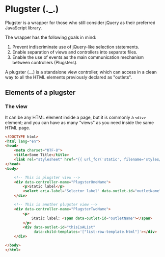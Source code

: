 # Plugster (._.)

Plugster is a wrapper for those who still consider jQuery as their preferred JavaScript library.

The wrapper has the following goals in mind:

1. Prevent indiscriminate use of jQuery-like selection statements.
2. Enable separation of views and controllers into separate files.
3. Enable the use of events as the main communication mechanism between controllers (Plugsters).

A plugster (._.) is a standalone view controller, which can access in a clean way to all the HTML elements previously declared as "outlets".

## Elements of a plugster

### The view

It can be any HTML element inside a page, but it is commonly a `<div>` element; and you can have as many "views" as you need inside the same HTML page.

```html
<!DOCTYPE html>
<html lang="en">
<head>
    <meta charset="UTF-8">
    <title>Some Title</title>
    <link rel="stylesheet" href="{{ url_for('static', filename='styles/shared.css') }}"/>
</head>
<body>

    <!-- This is plugster view -->
    <div data-controller-name="PlugsterOneName">
        <p>Static label</p>
        <select aria-label="Selector label" data-outlet-id="outletName"></select>
    </div>

    <!-- This is another plugster view -->
    <div data-controller-name="PlugsterTwoName">
        <p>
            Static label: <span data-outlet-id="outletName"></span>
        </p>
        <div data-outlet-id="thisIsAList"
             data-child-templates='["list-row-template.html"]'></div>
    </div>

</body>
</html>
```
